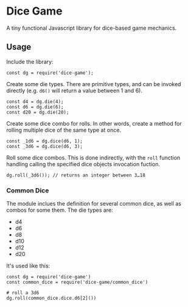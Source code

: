 # Dice Game

A tiny functional Javascript library for dice-based game mechanics.

## Usage

Include the library:

```
const dg = require('dice-game');
```

Create some die types. There are primitive types, and can be invoked directly (e.g. `d6()` will return a value between 1 and 6).

```
const d4 = dg.die(4);
const d6 = dg.die(6);
const d20 = dg.die(20);
```

Create some dice combo for rolls. In other words, create a method for rolling multiple dice of the same type at once.

```
const _1d6 = dg.dice(d6, 1);
const _3d6 = dg.dice(d6, 3);
```

Roll some dice combos. This is done indirectly, with the `roll` function handling calling the specified dice objects invocation fuction.

```
dg.roll(_3d6()); // returns an integer between 3…18
```

### Common Dice

The module inclues the definition for several common dice, as well as combos for some them. The die types are:

- d4
- d6
- d8
- d10
- d12
- d20

It's used like this:

```
const dg = require('dice-game')
const common_dice = require('dice-game/common_dice')

# roll a 3d6
dg.roll(common_dice.dice.d6[2]())
```